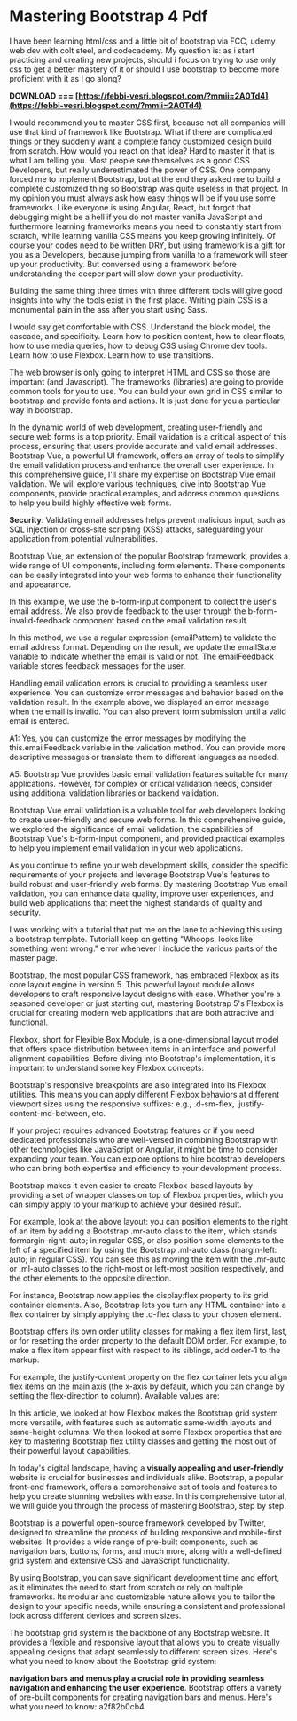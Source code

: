 # Mastering Bootstrap 4 Pdf
 
 
I have been learning html/css and a little bit of bootstrap via FCC, udemy web dev with colt steel, and codecademy. My question is: as i start practicing and creating new projects, should i focus on trying to use only css to get a better mastery of it or should I use bootstrap to become more proficient with it as I go along?
 
**DOWNLOAD === [https://febbi-vesri.blogspot.com/?mmii=2A0Td4](https://febbi-vesri.blogspot.com/?mmii=2A0Td4)**


 
I would recommend you to master CSS first, because not all companies will use that kind of framework like Bootstrap. What if there are complicated things or they suddenly want a complete fancy customized design build from scratch. How would you react on that idea? Hard to master it that is what I am telling you. Most people see themselves as a good CSS Developers, but really underestimated the power of CSS. One company forced me to implement Bootstrap, but at the end they asked me to build a complete customized thing so Bootstrap was quite useless in that project. In my opinion you must always ask how easy things will be if you use some frameworks. Like everyone is using Angular, React, but forgot that debugging might be a hell if you do not master vanilla JavaScript and furthermore learning frameworks means you need to constantly start from scratch, while learning vanilla CSS means you keep growing infinitely. Of course your codes need to be written DRY, but using framework is a gift for you as a Developers, because jumping from vanilla to a framework will steer up your productivity. But conversed using a framework before understanding the deeper part will slow down your productivity.
 
Building the same thing three times with three different tools will give good insights into why the tools exist in the first place. Writing plain CSS is a monumental pain in the ass after you start using Sass.
 
I would say get comfortable with CSS. Understand the block model, the cascade, and specificity. Learn how to position content, how to clear floats, how to use media queries, how to debug CSS using Chrome dev tools. Learn how to use Flexbox. Learn how to use transitions.
 
The web browser is only going to interpret HTML and CSS so those are important (and Javascript). The frameworks (libraries) are going to provide common tools for you to use. You can build your own grid in CSS similar to bootstrap and provide fonts and actions. It is just done for you a particular way in bootstrap.

In the dynamic world of web development, creating user-friendly and secure web forms is a top priority. Email validation is a critical aspect of this process, ensuring that users provide accurate and valid email addresses. Bootstrap Vue, a powerful UI framework, offers an array of tools to simplify the email validation process and enhance the overall user experience. In this comprehensive guide, I'll share my expertise on Bootstrap Vue email validation. We will explore various techniques, dive into Bootstrap Vue components, provide practical examples, and address common questions to help you build highly effective web forms.
 
**Security**: Validating email addresses helps prevent malicious input, such as SQL injection or cross-site scripting (XSS) attacks, safeguarding your application from potential vulnerabilities.
 
Bootstrap Vue, an extension of the popular Bootstrap framework, provides a wide range of UI components, including form elements. These components can be easily integrated into your web forms to enhance their functionality and appearance.
 
In this example, we use the b-form-input component to collect the user's email address. We also provide feedback to the user through the b-form-invalid-feedback component based on the email validation result.
 
In this method, we use a regular expression (emailPattern) to validate the email address format. Depending on the result, we update the emailState variable to indicate whether the email is valid or not. The emailFeedback variable stores feedback messages for the user.
 
Handling email validation errors is crucial to providing a seamless user experience. You can customize error messages and behavior based on the validation result. In the example above, we displayed an error message when the email is invalid. You can also prevent form submission until a valid email is entered.
 
A1: Yes, you can customize the error messages by modifying the this.emailFeedback variable in the validation method. You can provide more descriptive messages or translate them to different languages as needed.
 
A5: Bootstrap Vue provides basic email validation features suitable for many applications. However, for complex or critical validation needs, consider using additional validation libraries or backend validation.
 
Bootstrap Vue email validation is a valuable tool for web developers looking to create user-friendly and secure web forms. In this comprehensive guide, we explored the significance of email validation, the capabilities of Bootstrap Vue's b-form-input component, and provided practical examples to help you implement email validation in your web applications.
 
As you continue to refine your web development skills, consider the specific requirements of your projects and leverage Bootstrap Vue's features to build robust and user-friendly web forms. By mastering Bootstrap Vue email validation, you can enhance data quality, improve user experiences, and build web applications that meet the highest standards of quality and security.
 
I was working with a tutorial that put me on the lane to achieving this using a bootstrap template. TutorialI keep on getting "Whoops, looks like something went wrong." error whenever I include the various parts of the master page.
 
Bootstrap, the most popular CSS framework, has embraced Flexbox as its core layout engine in version 5. This powerful layout module allows developers to craft responsive layout designs with ease. Whether you're a seasoned developer or just starting out, mastering Bootstrap 5's Flexbox is crucial for creating modern web applications that are both attractive and functional.
 
Flexbox, short for Flexible Box Module, is a one-dimensional layout model that offers space distribution between items in an interface and powerful alignment capabilities. Before diving into Bootstrap's implementation, it's important to understand some key Flexbox concepts:
 
Bootstrap's responsive breakpoints are also integrated into its Flexbox utilities. This means you can apply different Flexbox behaviors at different viewport sizes using the responsive suffixes: e.g., .d-sm-flex, .justify-content-md-between, etc.
 
If your project requires advanced Bootstrap features or if you need dedicated professionals who are well-versed in combining Bootstrap with other technologies like JavaScript or Angular, it might be time to consider expanding your team. You can explore options to hire bootstrap developers who can bring both expertise and efficiency to your development process.
 
Bootstrap makes it even easier to create Flexbox-based layouts by providing a set of wrapper classes on top of Flexbox properties, which you can simply apply to your markup to achieve your desired result.
 
For example, look at the above layout: you can position elements to the right of an item by adding a Bootstrap .mr-auto class to the item, which stands formargin-right: auto; in regular CSS, or also position some elements to the left of a specified item by using the Bootstrap .ml-auto class (margin-left: auto; in regular CSS). You can see this as moving the item with the .mr-auto or .ml-auto classes to the right-most or left-most position respectively, and the other elements to the opposite direction.
 
For instance, Bootstrap now applies the display:flex property to its grid container elements. Also, Bootstrap lets you turn any HTML container into a flex container by simply applying the .d-flex class to your chosen element.
 
Bootstrap offers its own order utility classes for making a flex item first, last, or for resetting the order property to the default DOM order. For example, to make a flex item appear first with respect to its siblings, add order-1 to the markup.
 
For example, the justify-content property on the flex container lets you align flex items on the main axis (the x-axis by default, which you can change by setting the flex-direction to column). Available values are:
 
In this article, we looked at how Flexbox makes the Bootstrap grid system more versatile, with features such as automatic same-width layouts and same-height columns. We then looked at some Flexbox properties that are key to mastering Bootstrap flex utility classes and getting the most out of their powerful layout capabilities.
 
In today's digital landscape, having a **visually appealing and user-friendly** website is crucial for businesses and individuals alike. Bootstrap, a popular front-end framework, offers a comprehensive set of tools and features to help you create stunning websites with ease. In this comprehensive tutorial, we will guide you through the process of mastering Bootstrap, step by step.
 
Bootstrap is a powerful open-source framework developed by Twitter, designed to streamline the process of building responsive and mobile-first websites. It provides a wide range of pre-built components, such as navigation bars, buttons, forms, and much more, along with a well-defined grid system and extensive CSS and JavaScript functionality.
 
By using Bootstrap, you can save significant development time and effort, as it eliminates the need to start from scratch or rely on multiple frameworks. Its modular and customizable nature allows you to tailor the design to your specific needs, while ensuring a consistent and professional look across different devices and screen sizes.
 
The bootstrap grid system is the backbone of any Bootstrap website. It provides a flexible and responsive layout that allows you to create visually appealing designs that adapt seamlessly to different screen sizes. Here's what you need to know about the Bootstrap grid system:
 
**navigation bars and menus play a crucial role in providing seamless navigation and enhancing the user experience**. Bootstrap offers a variety of pre-built components for creating navigation bars and menus. Here's what you need to know:
 a2f82b0cb4
 
